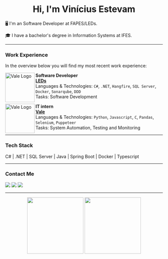 <h1 align="center">Hi, I'm Vinícius Estevam</h1>

🖥️ I'm an Software Developer at FAPES/LEDs.

🎓 I have a bachelor's degree in Information Systems at IFES.
****

### Work Experience
In the overview below you will find my most recent work experience:

[<img align="left" height="94px" width="94px" alt="Vale Logo" src="https://avatars.githubusercontent.com/u/5139405?v=4"/>](https://leds.serra.ifes.edu.br/)

**Software Developer** \
[**LEDs**](https://leds.dev.br/) \
Languages & Technologies: `C#`, `.NET`,  `Hangfire`, `SQL Server`, `Docker`, `Sonarqube`, `DDD`\
Tasks: Software Development

[<img align="left" height="94px" width="94px" alt="Vale Logo" src="https://yt3.googleusercontent.com/ytc/AGIKgqMc91cRQHZ6ob3BqNJNqcDNX8WP8a4-w3H5j6_C_Q=s900-c-k-c0x00ffffff-no-rj"/>](https://www.vale.com/)

**IT intern** \
[**Vale**](https://www.vale.com/) \
Languages & Technologies: `Python`, `Javascript`, `C`, `Pandas`, `Selenium`, `Puppeteer`\
Tasks: System Automation, Testing and Monitoring

****

### Tech Stack
<link rel="stylesheet" href="https://cdn.jsdelivr.net/gh/devicons/devicon@v2.14.0/devicon.min.css">
<div style="display:flex">  
 C# | .NET | SQL Server | Java | Spring Boot | Docker | Typescript
</div>

****

### Contact Me
[<img src="https://img.shields.io/badge/linkedin-%230077B5.svg?&style=for-the-badge&logo=linkedin&logoColor=white">](https://www.linkedin.com/in/vinicius-estevam-6a519b177/)
[<img src="https://img.shields.io/badge/Gmail-D14836?style=for-the-badge&logo=gmail&logoColor=white">](mailto:vinicius.estevam99@gmail.com)
[<img src="https://img.shields.io/badge/instagram-%23E4405F.svg?&style=for-the-badge&logo=instagram&logoColor=white">](https://www.instagram.com/vinicius.je/)

****

<div align="center">
  <img height="180em" src="https://github-readme-stats.vercel.app/api?username=vinicius-je&theme=dark&hide_border=false&include_all_commits=false&count_private=false"/>
  <img height="180em" src="https://github-readme-stats.vercel.app/api/top-langs/?username=vinicius-je&theme=dark&hide_border=false&include_all_commits=false&count_private=false&layout=compact"/>
</div>

